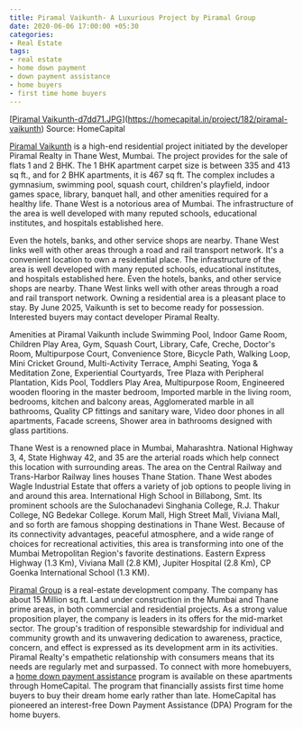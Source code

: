 ```yaml
---
title: Piramal Vaikunth- A Luxurious Project by Piramal Group
date: 2020-06-06 17:00:00 +05:30
categories:
- Real Estate
tags:
- real estate
- home down payment
- down payment assistance
- home buyers
- first time home buyers
---
```


[[Piramal Vaikunth-d7dd71.JPG](/uploads/Piramal%20Vaikunth-d7dd71.JPG)](https://homecapital.in/project/182/piramal-vaikunth)
Source: HomeCapital

[Piramal Vaikunth](https://homecapital.in/project/182/piramal-vaikunth) is a high-end residential project initiated by the developer Piramal Realty in Thane West, Mumbai. The project provides for the sale of flats 1 and 2 BHK. The 1 BHK apartment carpet size is between 335 and 413 sq ft., and for 2 BHK apartments, it is 467 sq ft. The complex includes a gymnasium, swimming pool, squash court, children's playfield, indoor games space, library, banquet hall, and other amenities required for a healthy life. Thane West is a notorious area of Mumbai. The infrastructure of the area is well developed with many reputed schools, educational institutes, and hospitals established here.

Even the hotels, banks, and other service shops are nearby. Thane West links well with other areas through a road and rail transport network. It's a convenient location to own a residential place. The infrastructure of the area is well developed with many reputed schools, educational institutes, and hospitals established here. Even the hotels, banks, and other service shops are nearby. Thane West links well with other areas through a road and rail transport network. Owning a residential area is a pleasant place to stay. By June 2025, Vaikunth is set to become ready for possession. Interested buyers may contact developer Piramal Realty.

Amenities at Piramal Vaikunth include Swimming Pool, Indoor Game Room, Children Play Area, Gym, Squash Court, Library, Cafe, Creche, Doctor's Room, Multipurpose Court, Convenience Store, Bicycle Path, Walking Loop, Mini Cricket Ground, Multi-Activity Terrace, Amphi Seating, Yoga & Meditation Zone, Experiential Courtyards, Tree Plaza with Peripheral Plantation, Kids Pool, Toddlers Play Area, Multipurpose Room, Engineered wooden flooring in the master bedroom, Imported marble in the living room, bedrooms, kitchen and balcony areas, Agglomerated marble in all bathrooms, Quality CP fittings and sanitary ware, Video door phones in all apartments, Facade screens, Shower area in bathrooms designed with glass partitions.

Thane West is a renowned place in Mumbai, Maharashtra. National Highway 3, 4, State Highway 42, and 35 are the arterial roads which help connect this location with surrounding areas. The area on the Central Railway and Trans-Harbor Railway lines houses Thane Station. Thane West abodes Wagle Industrial Estate that offers a variety of job options to people living in and around this area. International High School in Billabong, Smt. Its prominent schools are the Sulochanadevi Singhania College, R.J. Thakur College, NG Bedekar College. Korum Mall, High Street Mall, Viviana Mall, and so forth are famous shopping destinations in Thane West. Because of its connectivity advantages, peaceful atmosphere, and a wide range of choices for recreational activities, this area is transforming into one of the Mumbai Metropolitan Region's favorite destinations. Eastern Express Highway (1.3 Km), Viviana Mall (2.8 KM), Jupiter Hospital (2.8 Km), CP Goenka International School (1.3 KM).

[Piramal Group](https://homecapital.in/offering/developer/piramal-group) is a real-estate development company. The company has about 15 Million sq.ft. Land under construction in the Mumbai and Thane prime areas, in both commercial and residential projects. As a strong value proposition player, the company is leaders in its offers for the mid-market sector. The group's tradition of responsible stewardship for individual and community growth and its unwavering dedication to awareness, practice, concern, and effect is expressed as its development arm in its activities. Piramal Realty's empathetic relationship with consumers means that its needs are regularly met and surpassed. To connect with more homebuyers, a [home down payment assistance](https://homecapital.in/offering) program is available on these apartments through HomeCapital. The program that financially assists first time home buyers to buy their dream home early rather than late. HomeCapital has pioneered an interest-free Down Payment Assistance (DPA) Program for the home buyers.

